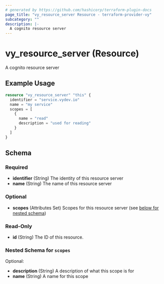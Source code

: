 ```yaml
---
# generated by https://github.com/hashicorp/terraform-plugin-docs
page_title: "vy_resource_server Resource - terraform-provider-vy"
subcategory: ""
description: |-
  A cognito resource server
---
```


# vy_resource_server (Resource)

A cognito resource server

## Example Usage

```terraform
resource "vy_resource_server" "this" {
  identifier = "service.vydev.io"
  name = "my service"
  scopes = [
    {
      name = "read"
      description = "used for reading"
    }
  ]
}
```

<!-- schema generated by tfplugindocs -->
## Schema

### Required

- **identifier** (String) The identity of this resource server
- **name** (String) The name of this resource server

### Optional

- **scopes** (Attributes Set) Scopes for this resource server (see [below for nested schema](#nestedatt--scopes))

### Read-Only

- **id** (String) The ID of this resource.

<a id="nestedatt--scopes"></a>
### Nested Schema for `scopes`

Optional:

- **description** (String) A description of what this scope is for
- **name** (String) A name for this scope


